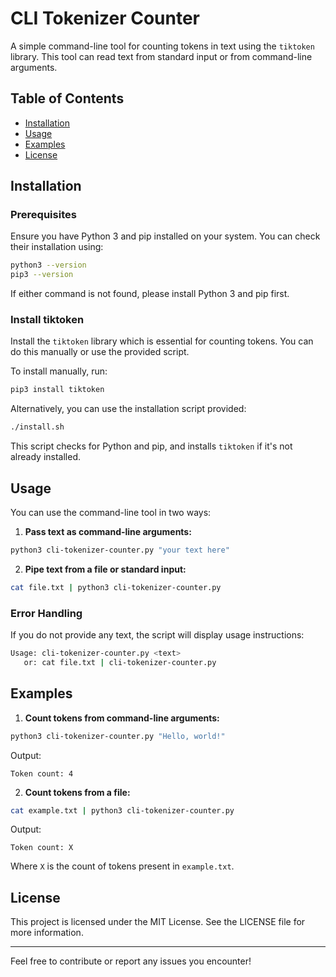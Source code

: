 # CLI Tokenizer Counter

A simple command-line tool for counting tokens in text using the `tiktoken` library. This tool can read text from standard input or from command-line arguments.

## Table of Contents
- [Installation](#installation)
- [Usage](#usage)
- [Examples](#examples)
- [License](#license)

## Installation

### Prerequisites

Ensure you have Python 3 and pip installed on your system. You can check their installation using:

```bash
python3 --version
pip3 --version
```

If either command is not found, please install Python 3 and pip first.

### Install tiktoken

Install the `tiktoken` library which is essential for counting tokens. You can do this manually or use the provided script.

To install manually, run:

```bash
pip3 install tiktoken
```

Alternatively, you can use the installation script provided:

```bash
./install.sh
```

This script checks for Python and pip, and installs `tiktoken` if it's not already installed.

## Usage

You can use the command-line tool in two ways:

1. **Pass text as command-line arguments:**

```bash
python3 cli-tokenizer-counter.py "your text here"
```

2. **Pipe text from a file or standard input:**

```bash
cat file.txt | python3 cli-tokenizer-counter.py
```

### Error Handling

If you do not provide any text, the script will display usage instructions:

```bash
Usage: cli-tokenizer-counter.py <text>
   or: cat file.txt | cli-tokenizer-counter.py
```

## Examples

1. **Count tokens from command-line arguments:**

```bash
python3 cli-tokenizer-counter.py "Hello, world!"
```
Output:
```
Token count: 4
```

2. **Count tokens from a file:**

```bash
cat example.txt | python3 cli-tokenizer-counter.py
```
Output:
```
Token count: X
```
Where `X` is the count of tokens present in `example.txt`.

## License

This project is licensed under the MIT License. See the LICENSE file for more information.

---

Feel free to contribute or report any issues you encounter!
